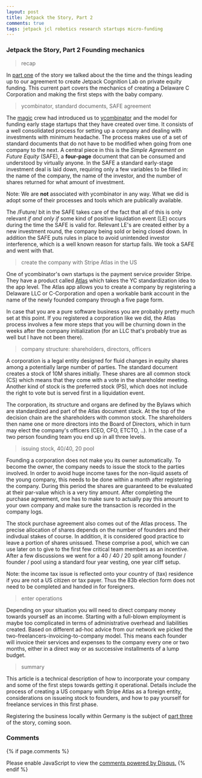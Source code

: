 ```yaml
---
layout: post
title: Jetpack the Story, Part 2
comments: true
tags: jetpack jcl robotics research startups micro-funding
---
```


### Jetpack the Story, Part 2 Founding mechanics

> recap

In [part one](/2020/02/20/jetpack-the-story-1-init/) of the story we
talked about the the time and the things leading up to our agreement
to create Jetpack Cognition Lab on private equity funding. This
current part covers the mechanics of creating a Delaware C Corporation
and making the first steps with the baby company.

> ycombinator, standard documents, SAFE agreement

The [magic](https://www.magic.do) crew had introduced us to
[ycombinator](https://www.ycombinator.com) and the model for funding
early stage startups that they have created over time. It consists of
a well consolidated process for setting up a company and dealing with
investments with minimum headache. The process makes use of a set of
standard documents that do not have to be modified when going from one
company to the next. A central piece in this is the _Simple Agreement
on Future Equity_ (SAFE), a **four-page** document that can be
consumed and understood by virtually anyone. In the SAFE a standard
early-stage investment deal is laid down, requiring only a few
variables to be filled in: the name of the company, the name of the
investor, and the number of shares returned for what amount of
investment.

Note: We are **not** associated with ycombinator in any way. What we
did is adopt some of their processes and tools which are publically
available.

The /Future/ bit in the SAFE takes care of the fact that all of this
is only relevant _if and only if_ some kind of positive liquidation
event (LE) occurs during the time the SAFE is valid for. Relevant LE's
are created either by a new investment round, the company being sold
or being closed down. In addition the SAFE puts rules in place to
avoid unintended investor interference, which is a well known reason
for startup fails. We took a SAFE and went with that.

> create the company with Stripe Atlas in the US

One of ycombinator's own startups is the payment service provider
Stripe. They have a product called [Atlas](https://stripe.com/atlas)
which takes the YC standardization idea to the app level. The Atlas
app allows you to create a company by registering a Delaware LLC or
C-Corporation and open a workable bank account in the name of the
newly founded company through a five page form.

In case that you are a pure software business you are probably pretty
much set at this point. If you registered a corporation like we did,
the Atlas process involves a few more steps that you will be churning
down in the weeks after the company initialization (for an LLC that's
probably true as well but I have not been there).

> company structure: shareholders, directors, officers

A corporation is a legal entity designed for fluid changes in equity
shares among a potentially large number of parties. The standard
document creates a stock of 10M shares initially. These shares are all
common stock (CS) which means that they come with a vote in the
shareholder meeting. Another kind of stock is the preferred stock
(PS), which does not include the right to vote but is served first in
a liquidation event.

The corporation, its structure and organs are defined by the Bylaws
which are standardized and part of the Atlas document stack. At the
top of the decision chain are the shareholders with common stock. The
shareholders then name one or more directors into the Board of
Directors, which in turn may elect the company's officers (CEO, CFO,
ETCTO, ..). In the case of a two person founding team you end up in
all three levels.

> issuing stock, 40/40, 20 pool

Founding a corporation does not make you its owner automatically. To
become the owner, the company needs to issue the stock to the parties
involved. In order to avoid huge income taxes for the non-liquid
assets of the young company, this needs to be done within a month
after registering the company. During this period the shares are
guaranteed to be evaluated at their par-value which is a very tiny
amount. After completing the purchase agreement, one has to make sure
to actually pay this amount to your own company and make sure the
transaction is recorded in the company logs.

The stock purchase agreement also comes out of the Atlas process. The
precise allocation of shares depends on the number of founders and
their indivdual stakes of course. In addition, it is considered good
practice to leave a portion of shares unissued. These comprise a pool,
which we can use later on to give to the first few critical team
members as an incentive. After a few discussions we went for a 40 / 40 /
20 split among founder / founder / pool using a standard four year
vesting, one year cliff setup.

Note: the income tax issue is reflected onto your country of (tax)
residence if you are not a US citizen or tax payer. Thus the 83b
election form does not need to be completed and handed in for
foreigners.

> enter operations

Depending on your situation you will need to direct company money
towards yourself as an income. Starting with a full-blown employment
is maybe too complicated in terms of administrative overhead and
liabilities created. Based on different ad-hoc advice from our network
we picked the two-freelancers-invoicing-to-company model. This means
each founder will invoice their services and expenses to the company
every one or two months, either in a direct way or as successive
installments of a lump budget.

> summary

This article is a technical description of how to incorporate your
company and some of the first steps towards getting it
operational. Details include the process of creating a US company with
Stripe Atlas as a foreign entity, considerations on issueing stock to
founders, and how to pay yourself for freelance services in this first
phase.

Registering the business locally within Germany is the subject of
[part three](/2020/08/19/jetpack-the-story-3-enter-germany/) of the
story, coming soon.

### Comments

{% if page.comments %}
<div id="disqus_thread"></div>
<script>

/**
*  RECOMMENDED CONFIGURATION VARIABLES: EDIT AND UNCOMMENT THE SECTION BELOW TO INSERT DYNAMIC VALUES FROM YOUR PLATFORM OR CMS.
*  LEARN WHY DEFINING THESE VARIABLES IS IMPORTANT: https://disqus.com/admin/universalcode/#configuration-variables*/
/*
var disqus_config = function () {
this.page.url = PAGE_URL;  // Replace PAGE_URL with your page's canonical URL variable
this.page.identifier = PAGE_IDENTIFIER; // Replace PAGE_IDENTIFIER with your page's unique identifier variable
};
*/
(function() { // DON'T EDIT BELOW THIS LINE
var d = document, s = d.createElement('script');
s.src = '//x75.disqus.com/embed.js';
s.setAttribute('data-timestamp', +new Date());
(d.head || d.body).appendChild(s);
})();
</script>
<noscript>Please enable JavaScript to view the <a href="https://disqus.com/?ref_noscript">comments powered by Disqus.</a></noscript>
{% endif %}

